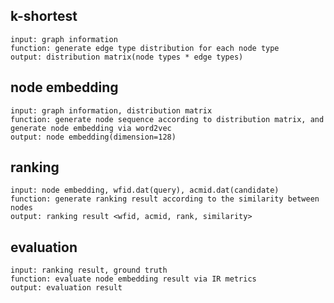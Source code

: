 
## k-shortest
	input: graph information
	function: generate edge type distribution for each node type
	output: distribution matrix(node types * edge types)

## node embedding
	input: graph information, distribution matrix
	function: generate node sequence according to distribution matrix, and generate node embedding via word2vec
	output: node embedding(dimension=128)

## ranking
	input: node embedding, wfid.dat(query), acmid.dat(candidate)
	function: generate ranking result according to the similarity between nodes
	output: ranking result <wfid, acmid, rank, similarity>

## evaluation
	input: ranking result, ground truth
	function: evaluate node embedding result via IR metrics 
	output: evaluation result
